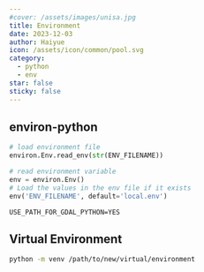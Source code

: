 ```yaml
---
#cover: /assets/images/unisa.jpg
title: Environment
date: 2023-12-03
author: Haiyue
icon: /assets/icon/common/pool.svg
category:
  - python
  - env
star: false
sticky: false
---
```


## environ-python

``` python
# load environment file
environ.Env.read_env(str(ENV_FILENAME))

# read environment variable
env = environ.Env()
# Load the values in the env file if it exists
env('ENV_FILENAME', default='local.env')
```

``` env
USE_PATH_FOR_GDAL_PYTHON=YES
```


## Virtual Environment
``` bash
python -m venv /path/to/new/virtual/environment
```

